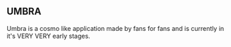 ## UMBRA


Umbra is a cosmo like application made by fans for fans and is currently in it's VERY VERY early stages.